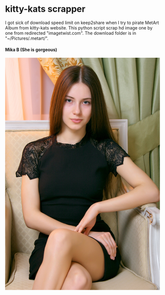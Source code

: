 # kitty-kats scrapper

I got sick of download speed limit on keep2share when I try to pirate MetArt Album from kitty-kats website. This python script scrap hd image one by one from redirected "imagetwist.com". The download folder is in "~/Pictures/.metart/". 

#### Mika B (She is gorgeous)
![Mika B album profile](resources/MetArt_Presenting-Mika_Mika-B_high_0001.jpg)

